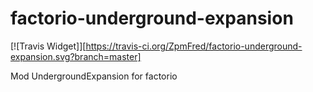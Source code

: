 # factorio-underground-expansion

[![Travis Widget]][https://travis-ci.org/ZpmFred/factorio-underground-expansion.svg?branch=master]

Mod UndergroundExpansion for factorio
